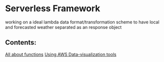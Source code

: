 # Serverless Framework
working on a ideal lambda data format/transformation scheme to have local and forecasted weather separated as an response object

## Contents:
[All about functions](./docs/0.functions.md)
[Using AWS Data-visualization tools](./docs/0.functions.md)
